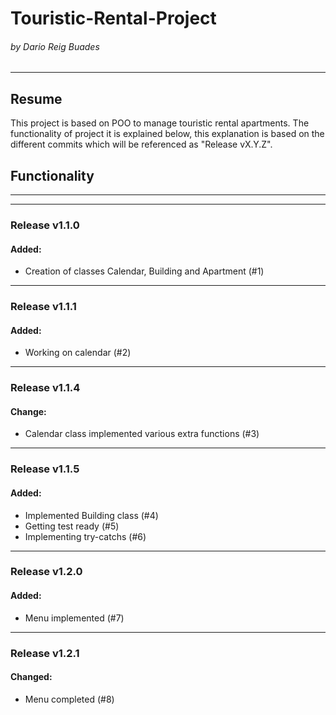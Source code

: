 # Touristic-Rental-Project
###### by Dario Reig Buades
---
## Resume
This project is based on POO to manage touristic rental apartments.
The functionality of project it is explained below, this explanation is based on the different commits which will be referenced as "Release vX.Y.Z".

## Functionality
---
---
### Release v1.1.0
#### Added: 
- Creation of classes Calendar, Building and Apartment (#1)
---
### Release v1.1.1
#### Added:
- Working on calendar (#2)
---
### Release v1.1.4
#### Change:
- Calendar class implemented various extra functions (#3)
---
### Release v1.1.5
#### Added:
- Implemented Building class (#4)
- Getting test ready (#5)
- Implementing try-catchs (#6)
---
### Release v1.2.0
#### Added:
- Menu implemented (#7)
---
### Release v1.2.1
#### Changed:
- Menu completed (#8)